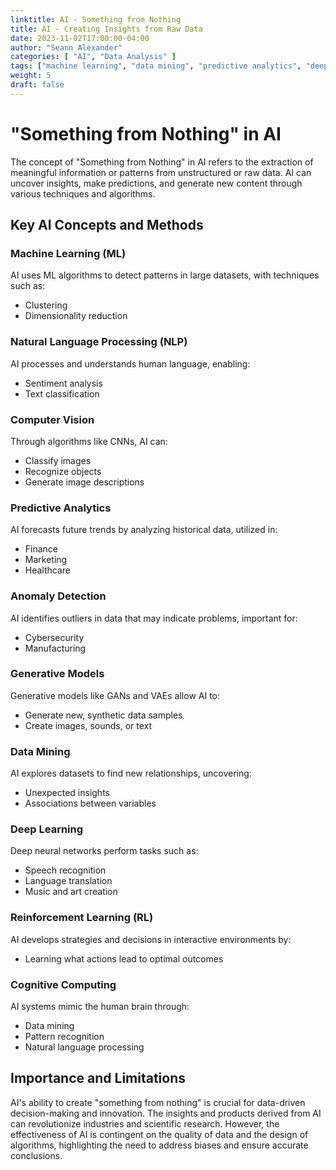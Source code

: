 ```yaml
---
linktitle: AI - Something from Nothing
title: AI - Creating Insights from Raw Data
date: 2023-11-02T17:00:00-04:00
author: "Seann Alexander"
categories: [ "AI", "Data Analysis" ]
tags: ["machine learning", "data mining", "predictive analytics", "deep learning"]
weight: 5
draft: false
---
```


# "Something from Nothing" in AI

The concept of "Something from Nothing" in AI refers to the extraction of meaningful information or patterns from unstructured or raw data. AI can uncover insights, make predictions, and generate new content through various techniques and algorithms.

## Key AI Concepts and Methods

### Machine Learning (ML)
AI uses ML algorithms to detect patterns in large datasets, with techniques such as:
- Clustering
- Dimensionality reduction

### Natural Language Processing (NLP)
AI processes and understands human language, enabling:
- Sentiment analysis
- Text classification

### Computer Vision
Through algorithms like CNNs, AI can:
- Classify images
- Recognize objects
- Generate image descriptions

### Predictive Analytics
AI forecasts future trends by analyzing historical data, utilized in:
- Finance
- Marketing
- Healthcare

### Anomaly Detection
AI identifies outliers in data that may indicate problems, important for:
- Cybersecurity
- Manufacturing

### Generative Models
Generative models like GANs and VAEs allow AI to:
- Generate new, synthetic data samples
- Create images, sounds, or text

### Data Mining
AI explores datasets to find new relationships, uncovering:
- Unexpected insights
- Associations between variables

### Deep Learning
Deep neural networks perform tasks such as:
- Speech recognition
- Language translation
- Music and art creation

### Reinforcement Learning (RL)
AI develops strategies and decisions in interactive environments by:
- Learning what actions lead to optimal outcomes

### Cognitive Computing
AI systems mimic the human brain through:
- Data mining
- Pattern recognition
- Natural language processing

## Importance and Limitations

AI's ability to create "something from nothing" is crucial for data-driven decision-making and innovation. The insights and products derived from AI can revolutionize industries and scientific research. However, the effectiveness of AI is contingent on the quality of data and the design of algorithms, highlighting the need to address biases and ensure accurate conclusions.
